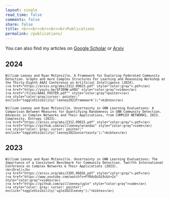 ```yaml
---
layout: single
read_time: false
comments: false
share: false
title: <br><br><br><br><br>Publications
permalink: /publications/
---
```


<head>
  <meta charset="UTF-8">
  <meta name="viewport" content="width=device-width, initial-scale=1.0">
  <style>
    .hidden-text {
      display: none;
    }

    .reveal-button {
      color: gray;
      cursor: pointer;
    }
  </style>
  <script>
    function toggleVisibility(elementId) {
      var element = document.getElementById(elementId);
      if (element.style.display === "none" || element.style.display === "") {
        element.style.display = "block";
      } else {
        element.style.display = "none";
      }
    }
  </script>
</head>


You can also find my articles on <a href="https://scholar.google.com/citations?user=TggzXjMAAAAJ&hl=en" itemprop="sameAs"><i class="ai ai-fw ai-google-scholar-square" aria-hidden="true"></i>Google Scholar</a> or [Arxiv](https://arxiv.org/search/?searchtype=author&query=Leeney%2C+W)


## 2024

> <small>
    William Leeney and Ryan McConville. A Framework for Exploring Federated Community Detection. Graphs and more Complex Structures For Learning and Reasoning Workshop at the Thirty-Eighth AAAI Conference on Artificial Intelligence (2024). 
    (<a href="https://arxiv.org/abs/2312.09023.pdf" style="color:gray">.pdf</a>)
    (<a href="https://youtu.be/5F3EHW-wX8U" style="color:gray">video</a>)
    (<a href="/files/AAAI_POSTER.pdf"" style="color:gray">poster</a>)
    (<a style="color:gray;cursor: pointer;" onclick="toggleVisibility('leeney2023framework');">bibtex</a>)
</small>
<div id="leeney2023framework" style="display:none;">
<small><div class="highlighter-rouge"><pre class="highlight">
<code>@article{leeney2023framework,
  title={A Framework for Exploring Federated Community Detection},
  author={Leeney, William and McConville, Ryan},
  journal={Graphs and more Complex Structures For Learning and Reasoning Workshop at the Thirty-Eighth AAAI Conference on Artificial Intelligence (2024)},
  year={2024}
}
</code></pre></div></small>
</div>

> <small>
    William Leeney and Ryan McConville. Uncertainty in GNN Learning Evaluations: A Comparison Between Measures for Quantifying Randomness in GNN Community Detection. Advances in Complex Networks and Their Applications, from COMPLEX NETWORKS, 2023. Complexity, Entropy (2023). 
    (<a href="https://arxiv.org/abs/2312.09015.pdf" style="color:gray">.pdf</a>)
    (<a href="https://github.com/willleeney/wrandai" style="color:gray">code</a>)
    (<a style="color: gray; cursor: pointer;" onclick="toggleVisibility('leeney2023uncertainty');">bibtex</a>)
</small>
<div id="leeney2023uncertainty" style="display:none;">
<small><div class="highlighter-rouge"><pre class="highlight">
<code>@article{leeney2023uncertainty,
  title={Uncertainty in GNN Learning Evaluations: A Comparison Between Measures for Quantifying Randomness in GNN Community Detection},
  author={Leeney, William and McConville, Ryan},
  journal={Advances in Complex Networks and Their Applications, from COMPLEX NETWORKS, 2023. Complexity, Entropy},
  year={2024}
}
</code></pre></div></small>
</div>

## 2023

> <small>
    William Leeney and Ryan McConville. Uncertainty in GNN Learning Evaluations: The Importance of a Consistent Benchmark for Community Detection. Twelfth International Conference on Complex Networks & Their Applications (2023).
    <b>(Oral)</b>
    (<a href="https://arxiv.org/abs/2305.06026.pdf" style="color:gray">.pdf</a>)
    (<a href="https://www.youtube.com/watch?v=FYR4zQcOi9c&t=2s" style="color:gray">video</a>)
    (<a href="https://github.com/willleeney/ugle" style="color:gray">code</a>)
    (<a style="color: gray; cursor: pointer;" onclick="toggleVisibility('ugle2023leeney');">bibtex</a>)
<div id="ugle2023leeney" style="display:none;">
<small><div class="highlighter-rouge"><pre class="highlight">
<code>@inproceedings{ugle2023leeney,
  title={Uncertainty in GNN Learning Evaluations: The Importance of a Consistent Benchmark for Community Detection.},
  author={Leeney, William and McConville, Ryan},
  year=2023,
  booktitle={Twelfth International Conference on Complex Networks \& Their Applications},
  organization={Springer}
}
</code></pre></div></small>
</div>